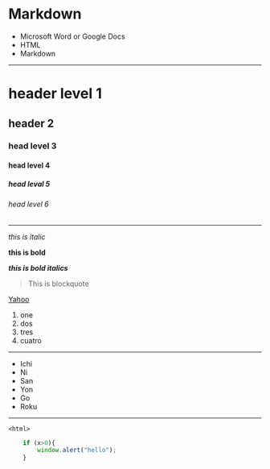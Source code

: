# Markdown
* Microsoft Word or Google Docs
* HTML
* Markdown
<!-- horizontal rule -->
--- 

<!-- headers -->
# header level 1 
## header 2
### head level 3
#### head level 4
##### head leval 5
###### head level 6 

---

<!-- italic -->
*this is italic*

<!-- bold/strong -->
**this is bold**

<!--bold italics  -->
***this is bold italics***

<!-- blockquotes -->
> This is blockquote

<!-- anchor/links -->
<!-- visable text in bracket -->
<!-- link in parenthesis -->
[Yahoo](https://yahoo.com/ "Yahoo")

<!-- ordered list -->
1. one
1. dos
1. tres 
1. cuatro

---
<!-- bulleted list -->
* Ichi 
* Ni
* San
* Yon 
* Go
* Roku

---
<!-- Code -->
`<html>`
```js
    if (x>0){
        window.alert("hello"); 
    }
